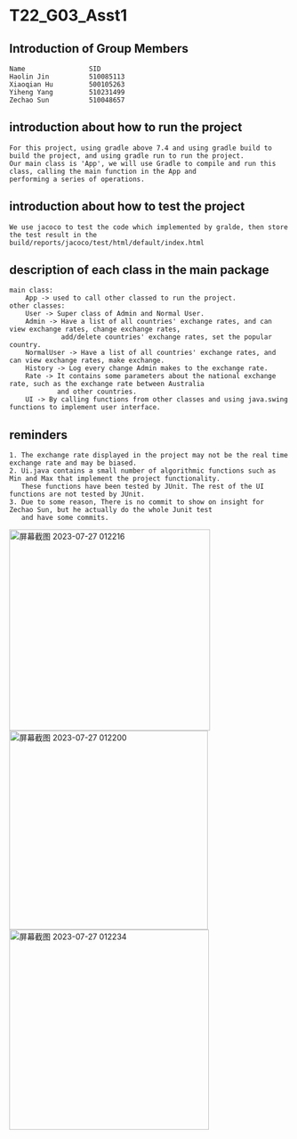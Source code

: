 # T22_G03_Asst1

## Introduction of Group Members
    Name                SID
    Haolin Jin          510085113
    Xiaoqian Hu         500105263
    Yiheng Yang         510231499
    Zechao Sun          510048657

## introduction about how to run the project

    For this project, using gradle above 7.4 and using gradle build to build the project, and using gradle run to run the project.
    Our main class is 'App', we will use Gradle to compile and run this class, calling the main function in the App and 
    performing a series of operations.

## introduction about how to test the project
    
    We use jacoco to test the code which implemented by gralde, then store the test result in the build/reports/jacoco/test/html/default/index.html

## description of each class in the main package

    main class: 
        App -> used to call other classed to run the project.
    other classes: 
        User -> Super class of Admin and Normal User.
        Admin -> Have a list of all countries' exchange rates, and can view exchange rates, change exchange rates, 
                 add/delete countries' exchange rates, set the popular country.
        NormalUser -> Have a list of all countries' exchange rates, and can view exchange rates, make exchange.
        History -> Log every change Admin makes to the exchange rate.
        Rate -> It contains some parameters about the national exchange rate, such as the exchange rate between Australia 
                and other countries.
        UI -> By calling functions from other classes and using java.swing functions to implement user interface.

## reminders
    
    1. The exchange rate displayed in the project may not be the real time exchange rate and may be biased.
    2. Ui.java contains a small number of algorithmic functions such as Min and Max that implement the project functionality.
       These functions have been tested by JUnit. The rest of the UI functions are not tested by JUnit.
    3. Due to some reason, There is no commit to show on insight for Zechao Sun, but he actually do the whole Junit test
       and have some commits.
<img width="361" alt="屏幕截图 2023-07-27 012216" src="https://github.com/DokiHollin/CurrencyExchanger/assets/93866170/57d1f0ca-3360-4310-9247-40a8e3765827">
<img width="357" alt="屏幕截图 2023-07-27 012200" src="https://github.com/DokiHollin/CurrencyExchanger/assets/93866170/e15c4e66-d432-4005-978c-786b6ecfa131">
<img width="359" alt="屏幕截图 2023-07-27 012234" src="https://github.com/DokiHollin/CurrencyExchanger/assets/93866170/5855872b-3a04-4f97-81b6-a0cbe674d1ee">
